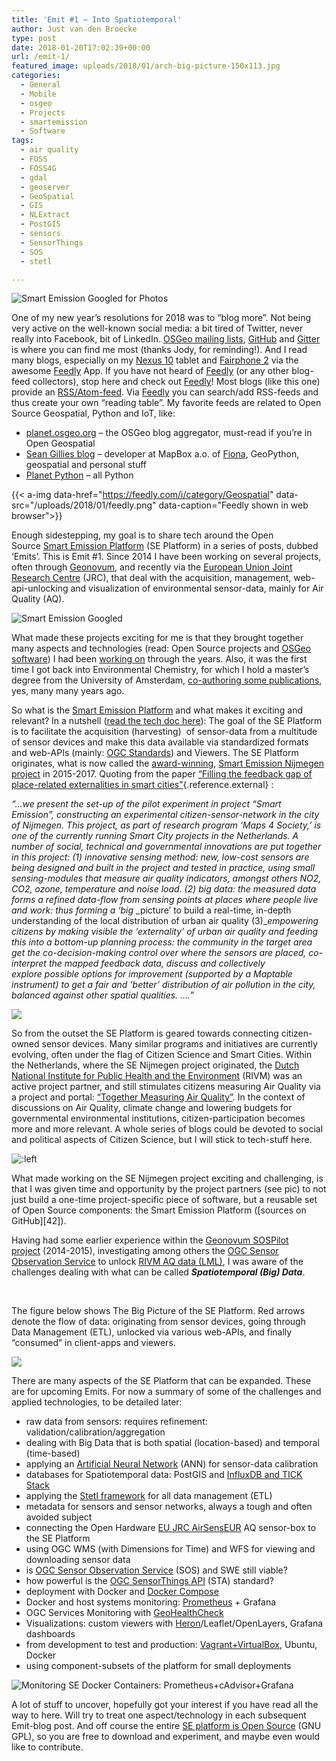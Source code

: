 ```yaml
---
title: 'Emit #1 – Into Spatiotemporal'
author: Just van den Broecke
type: post
date: 2018-01-20T17:02:39+00:00
url: /emit-1/
featured_image: uploads/2018/01/arch-big-picture-150x113.jpg
categories:
  - General
  - Mobile
  - osgeo
  - Projects
  - smartemission
  - Software
tags:
  - air quality
  - FOSS
  - FOSS4G
  - gdal
  - geoserver
  - GeoSpatial
  - GIS
  - NLExtract
  - PostGIS
  - sensors
  - SensorThings
  - SOS
  - stetl

---
```

![Smart Emission Googled for Photos](/uploads/2018/01/se-google-photo.jpg)

One of my new year&#8217;s resolutions for 2018 was to &#8220;blog more&#8221;. Not being very active on the well-known social media: a bit tired of Twitter, never really into Facebook, bit of LinkedIn. [OSGeo mailing lists][8], [GitHub][9] and [Gitter][10] is where you can find me most (thanks Jody, for reminding!). And I read many blogs, especially on my [Nexus 10][11] tablet and [Fairphone 2][12] via the awesome [Feedly][13] App. If you have not heard of [Feedly][13] (or any other blog-feed collectors), stop here and check out [Feedly][13]! Most blogs (like this one) provide an [RSS/Atom-feed][1]. Via [Feedly][13] you can search/add RSS-feeds and thus create your own &#8220;reading table&#8221;. My favorite feeds are related to Open Source Geospatial, Python and IoT, like:

  * [planet.osgeo.org][2] &#8211; the OSGeo blog aggregator, must-read if you&#8217;re in Open Geospatial
  * [Sean Gillies blog][3] &#8211; developer at MapBox a.o. of [Fiona][4], GeoPython, geospatial and personal stuff
  * [Planet Python][5] &#8211; all Python

  {{< a-img data-href="https://feedly.com/i/category/Geospatial" data-src="/uploads/2018/01/feedly.png" data-caption="Feedly shown in web browser">}}

Enough sidestepping, my goal is to share tech around the Open Source [Smart Emission Platform][14] (SE Platform) in a series of posts, dubbed  &#8216;Emits&#8217;. This is Emit #1. Since 2014 I have been working on several projects, often through [Geonovum][6], and recently via the [European Union Joint Research Centre][15] (JRC), that deal with the acquisition, management, web-api-unlocking and visualization of environmental sensor-data, mainly for Air Quality (AQ).

![Smart Emission Googled](/uploads/2018/01/se-google.jpg)

What made these projects exciting for me is that they brought together many aspects and technologies (read: Open Source projects and [OSGeo software][16]) I had been [working on][17] through the years. Also, it was the first time I got back into Environmental Chemistry, for which I hold a master&#8217;s degree from the University of Amsterdam, [co-authoring some publications][18], yes, many many years ago.

So what is the [Smart Emission Platform][14] and what makes it exciting and relevant? In a nutshell ([read the tech doc here][19]): The goal of the SE Platform is to facilitate the acquisition (harvesting)  of sensor-data from a multitude of sensor devices and make this data available via standardized formats and web-APIs (mainly: [OGC Standards][20]) and Viewers. The SE Platform originates, what is now called the [award-winning][21], [Smart Emission Nijmegen project][22] in 2015-2017. Quoting from the paper [&#8220;Filling the feedback gap of place-related externalities in smart cities&#8221;][7]{.reference.external} :

_“…we present the set-up of the pilot experiment in project “Smart Emission”,_ _constructing an experimental citizen-sensor-network in the city of Nijmegen. This project, as part of_ _research program ‘Maps 4 Society,’ is one of the currently running Smart City projects in the_ _Netherlands. A number of social, technical and governmental innovations are put together in this_ _project: (1) innovative sensing method: new, low-cost sensors are being designed and built in the_ _project and tested in practice, using small sensing-modules that measure air quality indicators,_ _amongst others NO2, CO2, ozone, temperature and noise load. (2) big data: the measured data forms_ _a refined data-flow from sensing points at places where people live and work: thus forming a ‘big_ _picture’ to build a real-time, in-depth understanding of the local distribution of urban air quality (3)__empowering citizens by making visible the ‘externality’ of urban air quality and feeding this into a_ _bottom-up planning process: the community in the target area get the co-decision-making control over_ _where the sensors are placed, co-interpret the mapped feedback data, discuss and collectively explore_ _possible options for improvement (supported by a Maptable instrument) to get a fair and ‘better’_ _distribution of air pollution in the city, balanced against other spatial qualities. ….”_

![ ](/uploads/2018/01/se-nijmegen.jpg)

So from the outset the SE Platform is geared towards connecting citizen-owned sensor devices. Many similar programs and initiatives are currently evolving, often under the flag of Citizen Science and Smart Cities. Within the Netherlands, where the SE Nijmegen project originated, the [Dutch National Institute for Public Health and the Environment][23] (RIVM) was an active project partner, and still stimulates citizens measuring Air Quality via a project and portal: [&#8220;Together Measuring Air Quality&#8221;][24]. In the context of discussions on Air Quality, climate change and lowering budgets for governmental environmental institutions, citizen-participation becomes more and more relevant. A whole series of blogs could be devoted to social and political aspects of Citizen Science, but I will stick to tech-stuff here.

![:left](/uploads/2018/01/se-partners.png)

What made working on the SE Nijmegen project exciting and challenging, is that I was given time and opportunity by the project partners (see pic) to not just build a one-time project-specific piece of software, but a reusable set of Open Source components: the Smart Emission Platform ([sources on GitHub][42]).

Having had some earlier experience within the [Geonovum SOSPilot project][25] (2014-2015), investigating among others the [OGC Sensor Observation Service][26] to unlock [RIVM AQ data (LML)][28], I was aware of the challenges dealing with what can be called _**Spatiotemporal (Big) Data**_.

&nbsp;  

The figure below shows The Big Picture of the SE Platform. Red arrows denote the flow of data: originating from sensor devices, going through Data Management (ETL), unlocked via various web-APIs, and finally &#8220;consumed&#8221; in client-apps and viewers.

![ ](/uploads/2018/01/arch-big-picture.jpg)

There are many aspects of the SE Platform that can be expanded. These are for upcoming Emits. For now a summary of some of the challenges and applied technologies, to be detailed later:

  * raw data from sensors: requires refinement: validation/calibration/aggregation
  * dealing with Big Data that is both spatial (location-based) and temporal (time-based)
  * applying an [Artificial Neural Network][27] (ANN) for sensor-data calibration
  * databases for Spatiotemporal data: PostGIS and [InfluxDB and TICK Stack][29]
  * applying the [Stetl framework][30] for all data management (ETL)
  * metadata for sensors and sensor networks, always a tough and often avoided subject
  * connecting the Open Hardware [EU JRC AirSensEUR][31] AQ sensor-box to the SE Platform
  * using OGC WMS (with Dimensions for Time) and WFS for viewing and downloading sensor data
  * is [OGC Sensor Observation Service][32] (SOS) and SWE still viable?
  * how powerful is the [OGC SensorThings API][33] (STA) standard?
  * deployment with Docker and [Docker Compose][34]
  * Docker and host systems monitoring: [Prometheus][35] + Grafana
  * OGC Services Monitoring with [GeoHealthCheck][36]
  * Visualizations: custom viewers with [Heron][37]/Leaflet/OpenLayers, Grafana dashboards
  * from development to test and production: [Vagrant+VirtualBox][38], Ubuntu, Docker
  * using component-subsets of the platform for small deployments

  ![Monitoring SE Docker Containers: Prometheus+cAdvisor+Grafana](/uploads/2018/01/docker-monitoring.jpg)

A lot of stuff to uncover, hopefully got your interest if you have read all the way to here. Will try to treat one aspect/technology in each subsequent Emit-blog post. And off course the entire [SE platform is Open Source][39] (GNU GPL), so you are free to download and experiment, and maybe even would like to contribute.

 [1]: https://justobjects.nl/feed/
 [2]: http://planet.osgeo.org/
 [3]: https://sgillies.net/
 [4]: http://toblerity.org/fiona/
 [5]: http://planetpython.org/
 [6]: https://www.geonovum.nl/
 [7]: http://www.ru.nl/publish/pages/774337/carton_etall_aesop-2015_v11_filling_thefeedback_gap_ofexternalities_insmartcities.pdf
 [8]: https://lists.osgeo.org/mailman/listinfo
 [9]: https://github.com/justb4
 [10]: https://gitter.im/geopython/
 [11]: https://en.wikipedia.org/wiki/Nexus_10
 [12]: https://www.fairphone.com
 [13]: https://feedly.com
 [14]: http://data.smartemission.nl/
 [15]: https://ec.europa.eu/jrc/en
 [16]: https://www.osgeo.org/
 [17]: https://justobjects.nl/projects/
 [18]: https://justobjects.nl/writings/publications/
 [19]: http://smartplatform.readthedocs.io/
 [20]: http://www.opengeospatial.org/
 [21]: http://smartemission.ruhosting.nl/visitors/
 [22]: http://smartemission.ruhosting.nl/
 [23]: http://rivm.nl
 [24]: https://www.samenmetenaanluchtkwaliteit.nl/
 [25]: http://sensors.geonovum.nl/
 [26]: https://en.wikipedia.org/wiki/Sensor_Observation_Service
 [27]: https://en.wikipedia.org/wiki/Artificial_neural_network
 [28]: http://www.lml.rivm.nl/
 [29]: https://www.influxdata.com/time-series-platform/
 [30]: http://www.stetl.org/
 [31]: http://www.airsenseur.org/
 [32]: http://www.opengeospatial.org/standards/sos
 [33]: http://www.opengeospatial.org/standards/sensorthings
 [34]: https://docs.docker.com/compose/
 [35]: https://prometheus.io/
 [36]: http://geohealthcheck.org/
 [37]: http://heron-mc.org/
 [38]: https://www.vagrantup.com/
 [39]: https://github.com/geonovum/smartemission/
